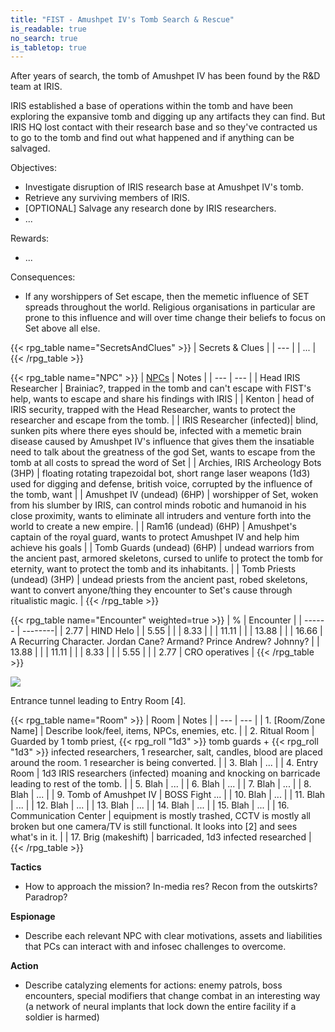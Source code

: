 ```yaml
---
title: "FIST - Amushpet IV's Tomb Search & Rescue"
is_readable: true
no_search: true
is_tabletop: true
---
```


After years of search, the tomb of Amushpet IV has been found by the R&D team at IRIS.

IRIS established a base of operations within the tomb and have been exploring the expansive tomb and digging up any artifacts they can find. But IRIS HQ lost contact with their research base and so they've contracted us to go to the tomb and find out what happened and if anything can be salvaged.

<!--more-->

Objectives:
- Investigate disruption of IRIS research base at Amushpet IV's tomb.
- Retrieve any surviving members of IRIS.
- [OPTIONAL] Salvage any research done by IRIS researchers.
- ...

Rewards:
- ...

Consequences:
- If any worshippers of Set escape, then the memetic influence of SET spreads throughout the world. Religious organisations in particular are prone to this influence and will over time change their beliefs  to focus on Set above all else.

{{< rpg_table name="SecretsAndClues" >}}
| Secrets & Clues |
| --- |
| ... |
{{< /rpg_table >}}

{{< rpg_table name="NPC" >}}
| [NPCs](/tabletop/fist/npcs) | Notes |
| --- | --- |
| Head IRIS Researcher | Brainiac?, trapped in the tomb and can't escape with FIST's help, wants to escape and share his findings with IRIS |
| Kenton | head of IRIS security, trapped with the Head Researcher, wants to protect the researcher and escape from the tomb. |
| IRIS Researcher (infected)| blind, sunken pits where there eyes should be, infected with a memetic brain disease caused by Amushpet IV's influence that gives them the insatiable need to talk about the greatness of the god Set, wants to escape from the tomb at all costs to spread the word of Set |
| Archies, IRIS Archeology Bots (3HP) | floating rotating trapezoidal bot, short range laser weapons (1d3) used for digging and defense, british voice, corrupted by the influence of the tomb, want  |
| Amushpet IV (undead) (6HP) | worshipper of Set, woken from his slumber by IRIS, can control minds robotic and humanoid in his close proximity, wants to eliminate all intruders and venture forth into the world to create a new empire. |
| Ram16 (undead) (6HP) | Amushpet's captain of the royal guard, wants to protect Amushpet IV and help him achieve his goals |
| Tomb Guards (undead) (6HP) | undead warriors from the ancient past, armored skeletons, cursed to unlife to protect the tomb for eternity, want to protect the tomb and its inhabitants. |
| Tomb Priests (undead) (3HP) | undead priests from the ancient past, robed skeletons, want to convert anyone/thing they encounter to Set's cause through ritualistic magic. |
{{< /rpg_table >}}


{{< rpg_table name="Encounter" weighted=true >}}
| % | Encounter |
| ------ | --------|
| 2.77 | HIND Helo |
| 5.55 |  |
| 8.33 |  |
| 11.11 |  |
| 13.88 |  |
| 16.66 | A Recurring Character. Jordan Cane? Armand? Prince Andrew? Johnny? |
| 13.88 |  |
| 11.11 | |
| 8.33 |  |
| 5.55 |  |
| 2.77 | CRO operatives |
{{< /rpg_table >}}

![](/img/tabletop/fist/tomb_1.png)

Entrance tunnel leading to Entry Room [4]. 

{{< rpg_table name="Room" >}}
| Room | Notes |
| --- | --- |
| 1. [Room/Zone Name] | Describe look/feel, items, NPCs, enemies, etc. |
| 2. Ritual Room | Guarded by 1 tomb priest, {{< rpg_roll "1d3" >}} tomb guards + {{< rpg_roll "1d3" >}} infected researchers, 1 researcher, salt, candles, blood are placed around the room. 1 researcher is being converted. |
| 3. Blah | ... |
| 4. Entry Room | 1d3 IRIS researchers (infected) moaning and knocking on barricade leading to rest of the tomb. |
| 5. Blah | ... |
| 6. Blah | ... |
| 7. Blah | ... |
| 8. Blah | ... |
| 9. Tomb of Amushpet IV | BOSS Fight ... |
| 10. Blah | ... |
| 11. Blah | ... |
| 12. Blah | ... |
| 13. Blah | ... |
| 14. Blah | ... |
| 15. Blah | ... |
| 16. Communication Center | equipment is mostly trashed, CCTV is mostly all broken but one camera/TV is still functional. It looks into [2] and sees what's in it. |
| 17. Brig (makeshift) | barricaded, 1d3 infected researched |
{{< /rpg_table >}}

**Tactics**

- How to approach the mission? In-media res? Recon from the outskirts? Paradrop?

**Espionage**

- Describe each relevant NPC with clear motivations, assets and liabilities that PCs can interact with and infosec challenges to overcome. 

**Action**

- Describe catalyzing elements for actions: enemy patrols, boss encounters, special modifiers that change combat in an interesting way (a network of neural implants that lock down the entire facility if a soldier is harmed)